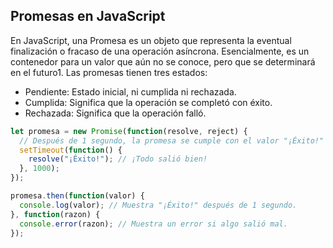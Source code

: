 ## Promesas en JavaScript

En JavaScript, una Promesa es un objeto que representa la eventual finalización o fracaso de una operación asíncrona. Esencialmente, es un contenedor para un valor que aún no se conoce, pero que se determinará en el futuro1. Las promesas tienen tres estados:

- Pendiente: Estado inicial, ni cumplida ni rechazada.
- Cumplida: Significa que la operación se completó con éxito.
- Rechazada: Significa que la operación falló.

```js
let promesa = new Promise(function(resolve, reject) {
  // Después de 1 segundo, la promesa se cumple con el valor "¡Éxito!"
  setTimeout(function() {
    resolve("¡Éxito!"); // ¡Todo salió bien!
  }, 1000);
});

promesa.then(function(valor) {
  console.log(valor); // Muestra "¡Éxito!" después de 1 segundo.
}, function(razon) {
  console.error(razon); // Muestra un error si algo salió mal.
});

```